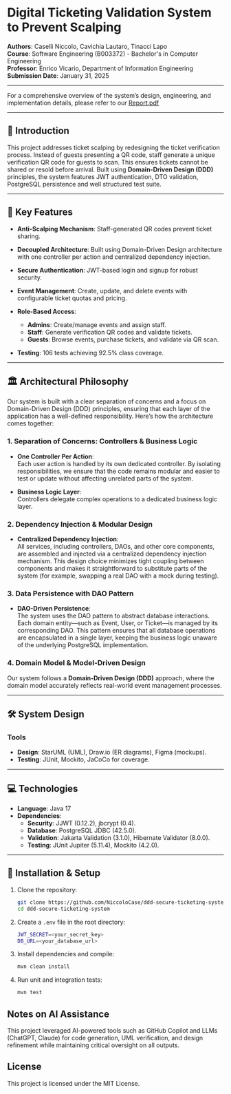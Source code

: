 # Digital Ticketing Validation System to Prevent Scalping

**Authors**: Caselli Niccolo, Cavichia Lautaro, Tinacci Lapo  
**Course**: Software Engineering (B003372) - Bachelor's in Computer Engineering  
**Professor**: Enrico Vicario, Department of Information Engineering  
**Submission Date**: January 31, 2025


---

For a comprehensive overview of the system’s design, engineering, and implementation details, please refer to our [Report.pdf](https://github.com/NiccoloCase/ddd-secure-ticketing-system/blob/main/report.pdf)

---

## 📖 Introduction
This project addresses ticket scalping by redesigning the ticket verification process. Instead of guests presenting a QR code, staff generate a unique verification QR code for guests to scan. This ensures tickets cannot be shared or resold before arrival. Built using **Domain-Driven Design (DDD)** principles, the system features JWT authentication, DTO validation, PostgreSQL persistence and well structured test suite.

---

## 🎯 Key Features

- **Anti-Scalping Mechanism**: Staff-generated QR codes prevent ticket sharing.
- **Decoupled Architecture**: Built using Domain-Driven Design architecture with one controller per action and centralized dependency injection.
- **Secure Authentication**: JWT-based login and signup for robust security.

- **Event Management**: Create, update, and delete events with configurable ticket quotas and pricing.
- **Role-Based Access**:
    - **Admins**: Create/manage events and assign staff.
    - **Staff**: Generate verification QR codes and validate tickets.
    - **Guests**: Browse events, purchase tickets, and validate via QR scan.
- **Testing**: 106 tests achieving 92.5% class coverage.
---


## 🏛️ Architectural Philosophy

Our system is built with a clear separation of concerns and a focus on Domain-Driven Design (DDD) principles, ensuring that each layer of the application has a well-defined responsibility. Here’s how the architecture comes together:

### 1. **Separation of Concerns: Controllers & Business Logic**
- **One Controller Per Action**:  
  Each user action is handled by its own dedicated controller. By isolating responsibilities, we ensure that the code remains modular and easier to test or update without affecting unrelated parts of the system.

- **Business Logic Layer**:  
  Controllers delegate complex operations to a dedicated business logic layer.

### 2. **Dependency Injection & Modular Design**
- **Centralized Dependency Injection**:  
  All services, including controllers, DAOs, and other core components, are assembled and injected via a centralized dependency injection mechanism. This design choice minimizes tight coupling between components and makes it straightforward to substitute parts of the system (for example, swapping a real DAO with a mock during testing).

### 3. **Data Persistence with DAO Pattern**
- **DAO-Driven Persistence**:  
  The system uses the DAO pattern to abstract database interactions. Each domain entity—such as Event, User, or Ticket—is managed by its corresponding DAO. This pattern ensures that all database operations are encapsulated in a single layer, keeping the business logic unaware of the underlying PostgreSQL implementation.

### 4. Domain Model & Model-Driven Design

Our system follows a **Domain-Driven Design (DDD)** approach, where the domain model accurately reflects real-world event management processes.


---



## 🛠 System Design

### Tools
- **Design**: StarUML (UML), Draw.io (ER diagrams), Figma (mockups).
- **Testing**: JUnit, Mockito, JaCoCo for coverage.

---

## 💻 Technologies
- **Language**: Java 17
- **Dependencies**:
    - **Security**: JJWT (0.12.2), jbcrypt (0.4).
    - **Database**: PostgreSQL JDBC (42.5.0).
    - **Validation**: Jakarta Validation (3.1.0), Hibernate Validator (8.0.0).
    - **Testing**: JUnit Jupiter (5.11.4), Mockito (4.2.0).

---




## 🚀 Installation & Setup

1. Clone the repository:
   ```sh
   git clone https://github.com/NiccoloCase/ddd-secure-ticketing-system.git
   cd ddd-secure-ticketing-system
   ```
2. Create a `.env` file in the root directory:
   ```sh
   JWT_SECRET=<your_secret_key>
   DB_URL=<your_database_url>
   ```
3. Install dependencies and compile:
   ```sh
   mvn clean install
   ```
4. Run unit and integration tests:
    ```sh
    mvn test
    ```



## Notes on AI Assistance

This project leveraged AI-powered tools such as GitHub Copilot and LLMs (ChatGPT, Claude) for code generation, UML verification, and design refinement while maintaining critical oversight on all outputs.

## License

This project is licensed under the MIT License.
